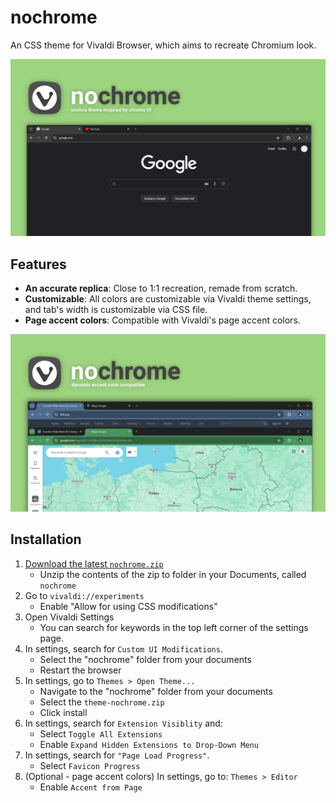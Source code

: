 # nochrome
An CSS theme for Vivaldi Browser, which aims to recreate Chromium look.

![screenshot 1.png](screenshot%201.png)

## Features
- **An accurate replica**: Close to 1:1 recreation, remade from scratch.
- **Customizable**: All colors are customizable via Vivaldi theme settings, and tab's width is customizable via CSS file.
- **Page accent colors**: Compatible with Vivaldi's page accent colors.

![screenshot 2.png](screenshot%202.png)

## Installation
1.  [Download the latest `nochrome.zip`]([https://link-url-here.org](https://github.com/nokocu/nochrome/releases))
	* Unzip the contents of the zip to folder in your Documents, called `nochrome`
2. Go to `vivaldi://experiments`
	* Enable "Allow for using CSS modifications"
3. Open Vivaldi Settings
	* You can search for keywords in the top left corner of the settings page.
4. In settings, search for `Custom UI Modifications`.
	* Select the "nochrome" folder from your documents
    * Restart the browser
5. In settings, go to `Themes > Open Theme...`
	* Navigate to the "nochrome" folder from your documents
	* Select the `theme-nochrome.zip`
	* Click install
6. In settings, search for `Extension Visiblity` and:
	* Select `Toggle All Extensions`
	* Enable `Expand Hidden Extensions to Drop-Down Menu`
7. In settings, search for `"Page Load Progress"`.
	* Select `Favicon Progress`
8. (Optional - page accent colors) In settings, go to: `Themes > Editor`
	* Enable `Accent from Page`
